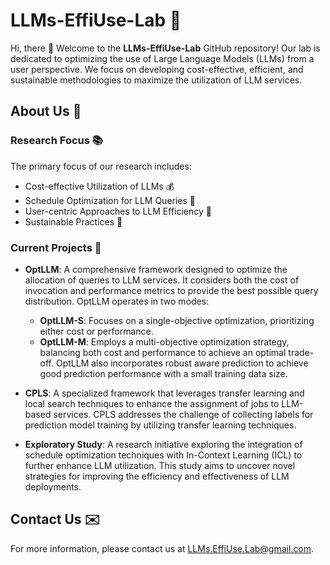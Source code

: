 # LLMs-EffiUse-Lab 🚀

Hi, there 👋 Welcome to the **LLMs-EffiUse-Lab** GitHub repository! Our lab is dedicated to optimizing the use of Large Language Models (LLMs) from a user perspective. We focus on developing cost-effective, efficient, and sustainable methodologies to maximize the utilization of LLM services.

## About Us 🌟

### Research Focus 📚
The primary focus of our research includes:
- Cost-effective Utilization of LLMs 💰
- Schedule Optimization for LLM Queries 📅
- User-centric Approaches to LLM Efficiency 👥
- Sustainable Practices 🌱

### Current Projects 🔬
- **OptLLM**: A comprehensive framework designed to optimize the allocation of queries to LLM services. It considers both the cost of invocation and performance metrics to provide the best possible query distribution. OptLLM operates in two modes:
  - **OptLLM-S**: Focuses on a single-objective optimization, prioritizing either cost or performance.
  - **OptLLM-M**: Employs a multi-objective optimization strategy, balancing both cost and performance to achieve an optimal trade-off. OptLLM also incorporates robust aware prediction to achieve good prediction performance with a small training data size.

- **CPLS**: A specialized framework that leverages transfer learning and local search techniques to enhance the assignment of jobs to LLM-based services. CPLS addresses the challenge of collecting labels for prediction model training by utilizing transfer learning techniques. 

- **Exploratory Study**: A research initiative exploring the integration of schedule optimization techniques with In-Context Learning (ICL) to further enhance LLM utilization. This study aims to uncover novel strategies for improving the efficiency and effectiveness of LLM deployments.

## Contact Us ✉️
For more information, please contact us at [LLMs.EffiUse.Lab@gmail.com](mailto:LLMs.EffiUse.Lab@gmail.com).
